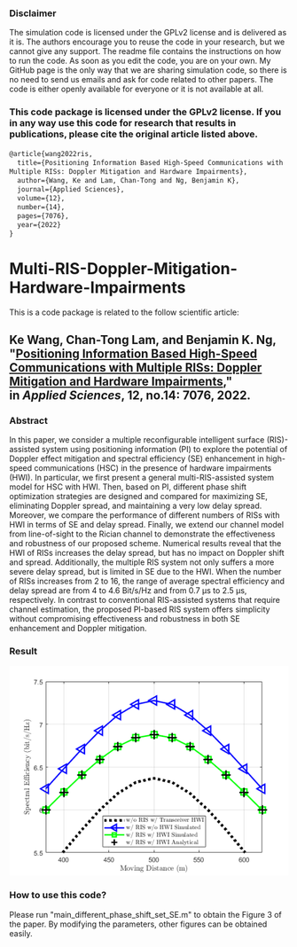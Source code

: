 
### Disclaimer

The simulation code is licensed under the GPLv2 license and is delivered as it is. The authors encourage you to reuse the code in your research, but we cannot give any support. The readme file contains the instructions on how to run the code. As soon as you edit the code, you are on your own. My GitHub page is the only way that we are sharing simulation code, so there is no need to send us emails and ask for code related to other papers. The code is either openly available for everyone or it is not available at all.

### This code package is licensed under the GPLv2 license. If you in any way use this code for research that results in publications, please cite the original article listed above.

```
@article{wang2022ris,
  title={Positioning Information Based High-Speed Communications with Multiple RISs: Doppler Mitigation and Hardware Impairments},
  author={Wang, Ke and Lam, Chan-Tong and Ng, Benjamin K},
  journal={Applied Sciences},
  volume={12},
  number={14},
  pages={7076},
  year={2022}
}
```

# Multi-RIS-Doppler-Mitigation-Hardware-Impairments

This is a code package is related to the follow scientific article:

## Ke Wang, Chan-Tong Lam, and Benjamin K. Ng, "[Positioning Information Based High-Speed Communications with Multiple RISs: Doppler Mitigation and Hardware Impairments](https://www.mdpi.com/2076-3417/12/14/7076/htm)," in _Applied Sciences_, 12, no.14: 7076, 2022.

### Abstract

In this paper, we consider a multiple reconfigurable intelligent surface (RIS)-assisted system using positioning information (PI) to explore the potential of Doppler effect mitigation and spectral efficiency (SE) enhancement in high-speed communications (HSC) in the presence of hardware impairments (HWI). In particular, we first present a general multi-RIS-assisted system model for HSC with HWI. Then, based on PI, different phase shift optimization strategies are designed and compared for maximizing SE, eliminating Doppler spread, and maintaining a very low delay spread. Moreover, we compare the performance of different numbers of RISs with HWI in terms of SE and delay spread. Finally, we extend our channel model from line-of-sight to the Rician channel to demonstrate the effectiveness and robustness of our proposed scheme. Numerical results reveal that the HWI of RISs increases the delay spread, but has no impact on Doppler shift and spread. Additionally, the multiple RIS system not only suffers a more severe delay spread, but is limited in SE due to the HWI. When the number of RISs increases from 2 to 16, the range of average spectral efficiency and delay spread are from 4 to 4.6 Bit/s/Hz and from 0.7 μs to 2.5 μs, respectively. In contrast to conventional RIS-assisted systems that require channel estimation, the proposed PI-based RIS system offers simplicity without compromising effectiveness and robustness in both SE enhancement and Doppler mitigation.

### Result 

![image](https://github.com/ken0225/Multi-RIS-Doppler-Mitigation-Hardware-Impairments/blob/main/plot_result.png)

### How to use this code?

Please run "main_different_phase_shift_set_SE.m" to obtain the Figure 3 of the paper. By modifying the parameters, other figures can be obtained easily.

